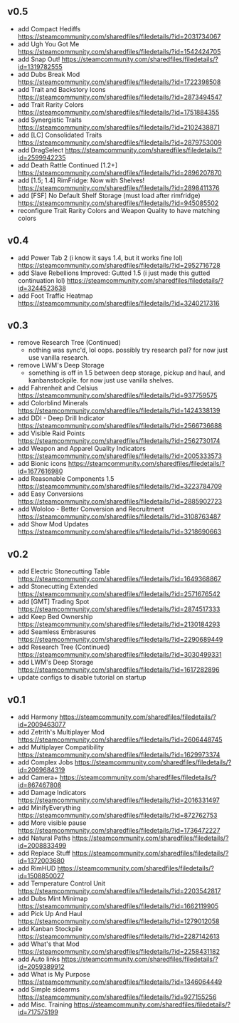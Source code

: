 ## v0.5
* add Compact Hediffs
  https://steamcommunity.com/sharedfiles/filedetails/?id=2031734067
* add Ugh You Got Me
  https://steamcommunity.com/sharedfiles/filedetails/?id=1542424705
* add Snap Out!
  https://steamcommunity.com/sharedfiles/filedetails/?id=1319782555
* add Dubs Break Mod
  https://steamcommunity.com/sharedfiles/filedetails/?id=1722398508
* add Trait and Backstory Icons
  https://steamcommunity.com/sharedfiles/filedetails/?id=2873494547
* add Trait Rarity Colors
  https://steamcommunity.com/sharedfiles/filedetails/?id=1751884355
* add Synergistic Traits
  https://steamcommunity.com/sharedfiles/filedetails/?id=2102438871
* add [LC] Consolidated Traits
  https://steamcommunity.com/sharedfiles/filedetails/?id=2879753009
* add DragSelect
  https://steamcommunity.com/sharedfiles/filedetails/?id=2599942235
* add Death Rattle Continued [1.2+]
  https://steamcommunity.com/sharedfiles/filedetails/?id=2896207870
* add [1.5; 1.4] RimFridge: Now with Shelves!
  https://steamcommunity.com/sharedfiles/filedetails/?id=2898411376
* add [FSF] No Default Shelf Storage (must load after rimfridge)
  https://steamcommunity.com/sharedfiles/filedetails/?id=945085502
* reconfigure Trait Rarity Colors and Weapon Quality to have matching colors

## v0.4
* add Power Tab 2 (i know it says 1.4, but it works fine lol)
  https://steamcommunity.com/sharedfiles/filedetails/?id=2952716728
* add Slave Rebellions Improved: Gutted 1.5 (i just made this gutted continuation lol)
  https://steamcommunity.com/sharedfiles/filedetails/?id=3244523638
* add Foot Traffic Heatmap
  https://steamcommunity.com/sharedfiles/filedetails/?id=3240217316

## v0.3
* remove Research Tree (Continued)
  - nothing was sync'd, lol oops. possibly try research pal? for now just use vanilla research.
* remove LWM's Deep Storage
  - something is off in 1.5 between deep storage, pickup and haul, and kanbanstockpile. for now just use vanilla shelves.
* add Fahrenheit and Celsius
  https://steamcommunity.com/sharedfiles/filedetails/?id=937759575
* add Colorblind Minerals
  https://steamcommunity.com/sharedfiles/filedetails/?id=1424338139
* add DDI - Deep Drill Indicator
  https://steamcommunity.com/sharedfiles/filedetails/?id=2566736688
* add Visible Raid Points
  https://steamcommunity.com/sharedfiles/filedetails/?id=2562730174
* add Weapon and Apparel Quality Indicators
  https://steamcommunity.com/sharedfiles/filedetails/?id=2005333573
* add Bionic icons
  https://steamcommunity.com/sharedfiles/filedetails/?id=1677616980
* add Reasonable Components 1.5
  https://steamcommunity.com/sharedfiles/filedetails/?id=3223784709
* add Easy Conversions
  https://steamcommunity.com/sharedfiles/filedetails/?id=2885902723
* add Wololoo - Better Conversion and Recruitment
  https://steamcommunity.com/sharedfiles/filedetails/?id=3108763487
* add Show Mod Updates
  https://steamcommunity.com/sharedfiles/filedetails/?id=3218690663

## v0.2
* add Electric Stonecutting Table
  https://steamcommunity.com/sharedfiles/filedetails/?id=1649368867
* add Stonecutting Extended
  https://steamcommunity.com/sharedfiles/filedetails/?id=2571676542
* add [GMT] Trading Spot
  https://steamcommunity.com/sharedfiles/filedetails/?id=2874517333
* add Keep Bed Ownership
  https://steamcommunity.com/sharedfiles/filedetails/?id=2130184293
* add Seamless Embrasures
  https://steamcommunity.com/sharedfiles/filedetails/?id=2290689449
* add Research Tree (Continued)
  https://steamcommunity.com/sharedfiles/filedetails/?id=3030499331
* add LWM's Deep Storage
  https://steamcommunity.com/sharedfiles/filedetails/?id=1617282896
* update configs to disable tutorial on startup

## v0.1
* add Harmony
  https://steamcommunity.com/sharedfiles/filedetails/?id=2009463077
* add Zetrith's Multiplayer Mod
  https://steamcommunity.com/sharedfiles/filedetails/?id=2606448745
* add Multiplayer Compatibility
  https://steamcommunity.com/sharedfiles/filedetails/?id=1629973374
* add Complex Jobs
  https://steamcommunity.com/sharedfiles/filedetails/?id=2069684319
* add Camera+
  https://steamcommunity.com/sharedfiles/filedetails/?id=867467808
* add Damage Indicators
  https://steamcommunity.com/sharedfiles/filedetails/?id=2016331497
* add MinifyEverything
  https://steamcommunity.com/sharedfiles/filedetails/?id=872762753
* add More visible pause
  https://steamcommunity.com/sharedfiles/filedetails/?id=1736472227
* add Natural Paths
  https://steamcommunity.com/sharedfiles/filedetails/?id=2008833499
* add Replace Stuff
  https://steamcommunity.com/sharedfiles/filedetails/?id=1372003680
* add RimHUD
  https://steamcommunity.com/sharedfiles/filedetails/?id=1508850027
* add Temperature Control Unit
  https://steamcommunity.com/sharedfiles/filedetails/?id=2203542817
* add Dubs Mint Minimap
  https://steamcommunity.com/sharedfiles/filedetails/?id=1662119905
* add Pick Up And Haul
  https://steamcommunity.com/sharedfiles/filedetails/?id=1279012058
* add Kanban Stockpile
  https://steamcommunity.com/sharedfiles/filedetails/?id=2287142613
* add What's that Mod
  https://steamcommunity.com/sharedfiles/filedetails/?id=2258431182
* add Auto links
  https://steamcommunity.com/sharedfiles/filedetails/?id=2059389912
* add What is My Purpose
  https://steamcommunity.com/sharedfiles/filedetails/?id=1346064449
* add Simple sidearms
  https://steamcommunity.com/sharedfiles/filedetails/?id=927155256
* add Misc. Training
  https://steamcommunity.com/sharedfiles/filedetails/?id=717575199
